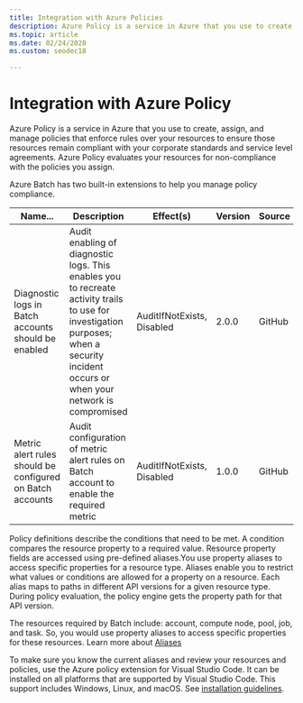 ```yaml
---
title: Integration with Azure Policies
description: Azure Policy is a service in Azure that you use to create, assign, and manage policies that enforce rules over your resources.
ms.topic: article
ms.date: 02/24/2020
ms.custom: seodec18

---
```


# Integration with Azure Policy

Azure Policy is a service in Azure that you use to create, assign, and manage policies that enforce rules over your resources to ensure those resources remain compliant with your corporate standards and service level agreements. Azure Policy evaluates your resources for non-compliance with the policies you assign. 

Azure Batch has two built-in extensions to help you manage policy compliance. 

|**Name**...|	**Description**|**Effect(s)**|	**Version**|	**Source**
|----------------|----------|----------|----------------|---------------|
|Diagnostic logs in Batch accounts should be enabled|	Audit enabling of diagnostic logs. This enables you to recreate activity trails to use for investigation purposes; when a security incident occurs or when your network is compromised|AuditIfNotExists, Disabled|	2.0.0|	GitHub|
|Metric alert rules should be configured on Batch accounts|	Audit configuration of metric alert rules on Batch account to enable the required metric|	AuditIfNotExists, Disabled|	1.0.0|	GitHub|

Policy definitions describe the conditions that need to be met. A condition compares the resource property to a required value. Resource property fields are accessed using pre-defined aliases.You use property aliases to access specific properties for a resource type. Aliases enable you to restrict what values or conditions are allowed for a property on a resource. Each alias maps to paths in different API versions for a given resource type. During policy evaluation, the policy engine gets the property path for that API version.

The resources required by Batch include: account, compute node, pool, job, and task. So, you would use property aliases to access specific properties for these resources. Learn more about [Aliases](https://docs.microsoft.com/azure/governance/policy/concepts/definition-structure#aliases)

To make sure you know the current aliases and review your resources and policies, use the Azure policy extension for Visual Studio Code. It can be installed on all platforms that are supported by Visual Studio Code. This support includes Windows, Linux, and macOS. See [installation guidelines](https://docs.microsoft.com/azure/governance/policy/how-to/extension-for-vscode).



